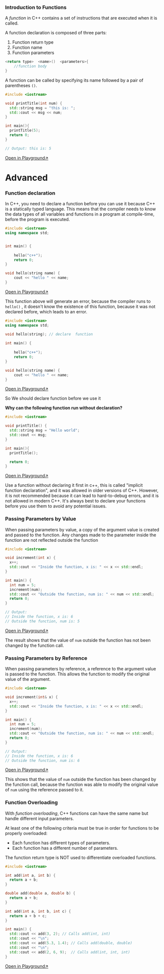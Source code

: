 ### Introduction to Functions

A *function* in C++ contains a set of instructions that are executed when it is called.

A function declaration is composed of three parts:

1. Function return type
2. Function name
3. Function parameters

```c++
<return type>  <name>()  <parameters>{
    //function body
}
```

A function can be called by specifying its name followed by a pair of parentheses `()`.

```c++
#include <iostream>

void printTitle(int num) {
  std::string msg = "this is: ";
  std::cout << msg << num;
}

int main(){
  printTitle(5);
  return 0;
}

// Output: this is: 5
```

[Open in Playground↗](http://tpcg.io/C1M3UD)



# Advanced

### Function declaration

In C++, you need to declare a function before you can use it because C++ is a statically typed language. This means that the compiler needs to know the data types of all variables and functions in a program at compile-time, before the program is executed.

```c++
#include <iostream>
using namespace std;


int main() {
	
	hello("c++");
	return 0;
}

void hello(string name) {
	cout << "hello " << name;
}
```

[Open in Playground↗](http://tpcg.io/MBPEYZ)

This function above will generate an error, because the compiler runs to `hello()` , it doesn't know the existence of this function, because it was not declared before, which leads to an error.



```c++
#include <iostream>
using namespace std;

void hello(string); // declare  function
    
int main() {
	
	hello("c++");
	return 0;
}

void hello(string name) {
	cout << "hello " << name;
}
```

[Open in Playground↗](http://tpcg.io/VS53IU)

So We should declare function before we use it



**Why can the following function run without declaration?**

```c++
#include <iostream>

void printTitle() {
  std::string msg = "Hello world";
  std::cout << msg;
}

int main(){
  printTitle();

  return 0;
}

```

[Open in Playground↗](http://tpcg.io/OCPP02)

Use a function without declaring it first in c++, this is called "implicit function declaration", and it was allowed in older versions of C++. However, it is not recommended because it can lead to hard-to-debug errors, and it is not allowed in modern C++. It's always best to declare your functions before you use them to avoid any potential issues.





### Passing Parameters by Value 

When passing parameters by value, a copy of the argument value is created and passed to the function. Any changes made to the parameter inside the function are not reflected outside the function

```c++
#include <iostream>

void increment(int x) {
  x++;
  std::cout << "Inside the function, x is: " << x << std::endl;
}

int main() {
  int num = 5;
  increment(num);
  std::cout << "Outside the function, num is: " << num << std::endl;
  return 0;
}

// Output: 
// Inside the function, x is: 6
// Outside the function, num is: 5
```

[Open in Playground↗](http://tpcg.io/3TWL5U)

The result shows that the value of `num` outside the function has not been changed by the function call.



### Passing Parameters by Reference

When passing parameters by reference, a reference to the argument value is passed to the function. This allows the function to modify the original value of the argument.
```c++
#include <iostream>

void increment(int& x) {
  x++;
  std::cout << "Inside the function, x is: " << x << std::endl;
}

int main() {
  int num = 5;
  increment(num);
  std::cout << "Outside the function, num is: " << num << std::endl;
  return 0;
}

// Output:
// Inside the function, x is: 6
// Outside the function, num is: 6
```

[Open in Playground↗](http://tpcg.io/J2WR8W)

This shows that the value of `num` outside the function has been changed by the function call, because the function was able to modify the original value of `num` using the reference passed to it.







### Function Overloading

With *function overloading*, C++ functions can have the same name but handle different input parameters.

At least one of the following criteria must be true in order for functions to be properly overloaded:

- Each function has different types of parameters.
- Each function has a different number of parameters.

The function return type is NOT used to differentiate overloaded functions.

```c++
#include <iostream>

int add(int a, int b) {
  return a + b;
}

double add(double a, double b) {
  return a + b;
}

int add(int a, int b, int c) {
  return a + b + c;
}

int main() {
  std::cout << add(3, 2); // Calls add(int, int)
  std::cout << "\n";
  std::cout << add(5.3, 1.4); // Calls add(double, double)
  std::cout << "\n";
  std::cout << add(2, 6, 9);  // Calls add(int, int, int)
}
```

[Open in Playground↗](http://tpcg.io/6VUKKD)

